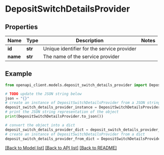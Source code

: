 # DepositSwitchDetailsProvider


## Properties

Name | Type | Description | Notes
------------ | ------------- | ------------- | -------------
**id** | **str** | Unique identifier for the service provider | 
**name** | **str** | The name of the service provider | 

## Example

```python
from openapi_client.models.deposit_switch_details_provider import DepositSwitchDetailsProvider

# TODO update the JSON string below
json = "{}"
# create an instance of DepositSwitchDetailsProvider from a JSON string
deposit_switch_details_provider_instance = DepositSwitchDetailsProvider.from_json(json)
# print the JSON string representation of the object
print(DepositSwitchDetailsProvider.to_json())

# convert the object into a dict
deposit_switch_details_provider_dict = deposit_switch_details_provider_instance.to_dict()
# create an instance of DepositSwitchDetailsProvider from a dict
deposit_switch_details_provider_from_dict = DepositSwitchDetailsProvider.from_dict(deposit_switch_details_provider_dict)
```
[[Back to Model list]](../README.md#documentation-for-models) [[Back to API list]](../README.md#documentation-for-api-endpoints) [[Back to README]](../README.md)


